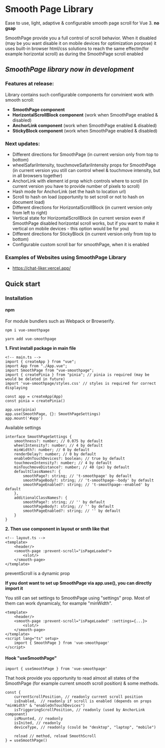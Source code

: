 # Smooth Page Library

Ease to use, light, adaptive & configurable smooth page scroll for Vue 3. **no gsap**

SmoothPage provide you a full control of scroll behavior. When it disabled (may be you want disable it on mobile devices for optimization porpose) it uses built-in browser html/css solutions to reach the same effectm(for example horizontal scroll) as during the SmoothPage scroll enabled

## *SmoothPage library now in development*

### Features at release:
Library contains such configurable components for convinient work with smooth scroll:
- **SmoothPage component**
- **HorizontalScrollBlock component** (work when SmoothPage enabled & disabled)
- **AnchorLink component** (work when SmoothPage enabled & disabled)
- **StickyBlock component** (work when SmoothPage enabled & disabled)

### Next updates:
- Different directions for SmoothPage (in current version only from top to bottom)
- wheelSafariIntensity, touchmoveSafariIntensity props for SmoothPage (in current version you still can control wheel & touchmove intensity, but in all browsers together)
- AnchorLink with element id prop which controls where to scroll (in current version you have to provide number of pixels to scroll)
- Hash mode for AnchorLink (set the hash to location url)
- Scroll to hash on load (opportunity to set scroll or not to hash on document load)
- Different directions for HorizontalScrollBlock (in current version only from left to right)
- Vertical state for HorizontalScrollBlock (in current version even if SmoothPage disabled horizontal scroll works, but if you want to make it vertical on mobile devices - this option would be for you)
- Different directions for StickyBlock (in current version only from top to bottom)
- Configurable custom scroll bar for smoothPage, when it is enabled 

### Examples of Websites using SmoothPage Library
- https://chat-liker.vercel.app/

## Quick start

### Installation

#### npm

For module bundlers such as Webpack or Browserify.

```shell
npm i vue-smoothpage
```

```shell
yarn add vue-smoothpage
```

**1. First install package in main file**

    <!-- main.ts -->
    import { createApp } from "vue";
    import App from "./App.vue";
    import SmoothPage from "vue-smoothpage";
    import { createPinia } from "pinia"; // pinia is required (may be would be deleted in future)
    import 'vue-smoothpage/styles.css' // styles is required for correct displaying

    const app = createApp(App)
    const pinia = createPinia()

    app.use(pinia)
    app.use(SmoothPage, {}: SmoothPageSettings)
    app.mount('#app')

Available settings

    interface SmoothPageSettings {
        smoothness?: number; // 0.075 by default
        wheelIntensity?: number; // 4 by default
        minWidth?: number; // 0 by default
        renderDelay?: number; // 0 by default
        enableOnTouchDevices?: boolean; // true by default
        touchmoveIntensity?: number; // 4 by default
        minTouchmoveDistance?: number; // 40 (px) by default
        defaultClassNames?: {
            smoothPage?: string; // 't-smoothpage' by default
            smoothPageBody?: string; // 't-smoothpage--body' by default
            smoothPageEnabled?: string; // 't-smoothpage--enabled' by default
        },
        additionalClassNames?: {
            smoothPage?: string; // '' by default
            smoothPageBody?: string; // '' by default
            smoothPageEnabled?: string; // '' by default
        }
    }

**2. Then use component in layout or smth like that**

    <!-- layout.ts -->
    <template>
        <header/>
        <smooth-page :prevent-scroll="isPageLoaded">
            <slot/>
        </smooth-page>
    </template>

preventScroll is a dynamic prop

**If you dont want to set up SmoothPage via app.use(), you can directly import it**

You still can set settings to SmoothPage using "settings" prop. 
Most of them can work dynamicaly, for example "minWidth".

    <template>
        <header/>
        <smooth-page :prevent-scroll="isPageLoaded" :settings={...}>
            <slot/>
        </smooth-page>
    </template>
    <script lang="ts" setup>
        import { SmoothPage } from 'vue-smoothpage'
    </script> 

#### Hook "useSmoothPage"

    import { useSmoothPage } from 'vue-smoothpage'

That hook provide you opportunity to read almost all states of the SmoothPage (for example current smooth scroll position) & some methods.

    const {
        currentScrollPosition, // readonly current scroll position
        isEnabled,  // readonly if scroll is enabled (depends on props "minWidth" & "enableOnTouchDevices")
        isTriggeringScrollPosition, // readonly (used by AnchorLink component)
        isMounted, // readonly
        isInited, // readonly
        deviceType, // readonly (could be "desktop", "laptop", "mobile")

        reload // method, reload SmoothScroll
    } = useSmoothPage()









